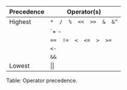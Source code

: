 Precedence | Operator(s)
-----------|------------------
Highest    |	`*  /  %  <<  >>  &  &^`
           |	`+  -  | ^`
           |	`==  !=  <  <=  >  >=`
           |	`<-`
           |	`&&`
Lowest     |	\|\|
Table: Operator precedence.

